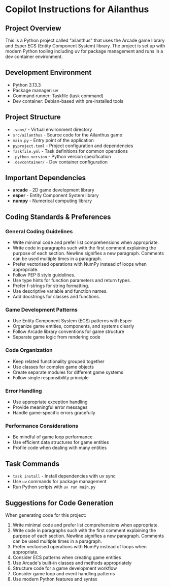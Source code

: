 # Copilot Instructions for Ailanthus

## Project Overview

This is a Python project called "ailanthus" that uses the Arcade game library and
Esper ECS (Entity Component System) library. The project is set up with modern Python tooling including uv for package management and runs in a dev container environment.

## Development Environment

- Python 3.13.3
- Package manager: uv
- Command runner: Taskfile (task command)
- Dev container: Debian-based with pre-installed tools

## Project Structure

- `.venv/` - Virtual environment directory
- `src/ailanthus` - Source code for the Ailanthus game
- `main.py` - Entry point of the application
- `pyproject.toml` - Project configuration and dependencies
- `Taskfile.yml` - Task definitions for common operations
- `.python-version` - Python version specification
- `.devcontainer/` - Dev container configuration

## Important Dependencies

- **arcade** - 2D game development library
- **esper** - Entity Component System library
- **numpy** - Numerical computing library

## Coding Standards & Preferences

### General Coding Guidelines

- Write minimal code and prefer list comprehensions when appropriate.
- Write code in paragraphs such with the first comment explaining the purpose of each section.
  Newline signifies a new paragraph. Comments can be used multiple times in a paragraph.
- Prefer vectorised operations with NumPy instead of loops when appropriate.
- Follow PEP 8 style guidelines.
- Use type hints for function parameters and return types.
- Prefer f-strings for string formatting.
- Use descriptive variable and function names.
- Add docstrings for classes and functions.

### Game Development Patterns

- Use Entity Component System (ECS) patterns with Esper
- Organize game entities, components, and systems clearly
- Follow Arcade library conventions for game structure
- Separate game logic from rendering code

### Code Organization

- Keep related functionality grouped together
- Use classes for complex game objects
- Create separate modules for different game systems
- Follow single responsibility principle

### Error Handling

- Use appropriate exception handling
- Provide meaningful error messages
- Handle game-specific errors gracefully

### Performance Considerations

- Be mindful of game loop performance
- Use efficient data structures for game entities
- Profile code when dealing with many entities

## Task Commands

- `task install` - Install dependencies with uv sync
- Use `uv` commands for package management
- Run Python scripts with `uv run main.py`

## Suggestions for Code Generation

When generating code for this project:

1. Write minimal code and prefer list comprehensions when appropriate.
2. Write code in paragraphs such with the first comment explaining the purpose of each section.
Newline signifies a new paragraph. Comments can be used multiple times in a paragraph.
3. Prefer vectorised operations with NumPy instead of loops when appropriate.
4. Consider ECS patterns when creating game entities
5. Use Arcade's built-in classes and methods appropriately
6. Structure code for a game development workflow
7. Consider game loop and event handling patterns
8. Use modern Python features and syntax
